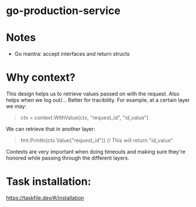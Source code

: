 # go-production-service

# Notes
- Go mantra: accept interfaces and return structs 
# Why context?
This design helps us to retrieve values passed on with the request. Also helps when we log out/... Better for tracibility.
For example, at a certain layer we may:
> ctx = context.WithValue(ctx, "request_id", "id_value")

We can retrieve that in another layer:
> fmt.Println(ctx.Value("request_id")) // This will return "id_value"

Contexts are very important when doing timeouts and making sure they're honored while passing through the different layers.


# Task installation:
https://taskfile.dev/#/installation